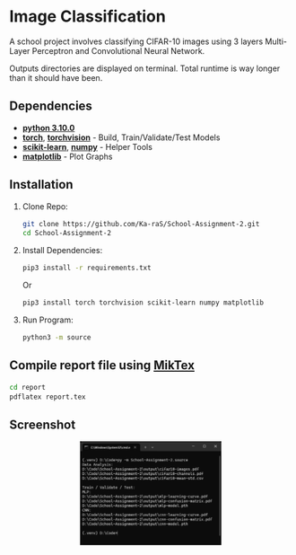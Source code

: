 # Image Classification
A school project involves classifying CIFAR-10 images using 3 layers Multi-Layer Perceptron and Convolutional Neural Network.

Outputs directories are displayed on terminal. Total runtime is way longer than it should have been.

## Dependencies
- [**python 3.10.0**](https://www.python.org/downloads/release/python-3100/)
- [**torch**](https://pypi.org/project/torch/), [**torchvision**](https://pypi.org/project/torchvision/) - Build, Train/Validate/Test Models
- [**scikit-learn**](https://pypi.org/project/scikit-learn/), [**numpy**](https://pypi.org/project/numpy/) - Helper Tools
- [**matplotlib**](https://pypi.org/project/matplotlib/) - Plot Graphs

## Installation
1. Clone Repo:
    ```bash
    git clone https://github.com/Ka-raS/School-Assignment-2.git
    cd School-Assignment-2
    ```

2. Install Dependencies:
    ```bash
    pip3 install -r requirements.txt
    ```

    Or
    ```bash
    pip3 install torch torchvision scikit-learn numpy matplotlib
    ```

3. Run Program:
    ```bash
    python3 -m source
    ```

## Compile report file using [MikTex](https://miktex.org/download)
```bash
cd report
pdflatex report.tex
```

## Screenshot
<div align="center">
  <img src="output/screenshot.png" style="width: 50%;"/>
</div>
